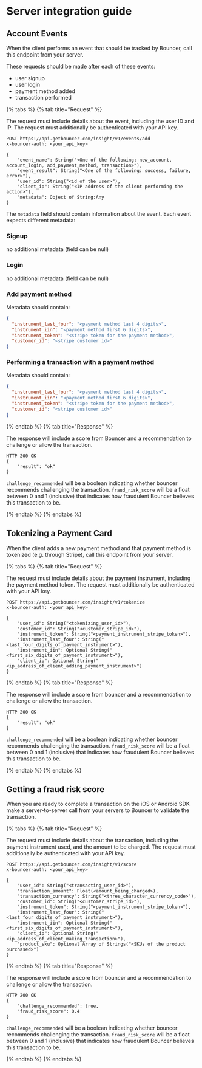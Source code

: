 # Server integration guide

## Account Events
When the client performs an event that should be tracked by Bouncer, call this endpoint from your server.

These requests should be made after each of these events:
- user signup
- user login
- payment method added
- transaction performed

{% tabs %}
{% tab title="Request" %}

The request must include details about the event, including the user ID and IP. The request must additionally be authenticated with your API key.

```
POST https://api.getbouncer.com/insight/v1/events/add
x-bouncer-auth: <your_api_key>

{
    "event_name": String("<One of the following: new_account, account_login, add_payment_method, transaction>"),
    "event_result": String("<One of the following: success, failure, error>"),
    "user_id": String("<id of the user>"),
    "client_ip": String("<IP address of the client performing the action>"),
    "metadata": Object of String:Any
}
```

The `metadata` field should contain information about the event. Each event expects different metadata:

### Signup
no additional metadata (field can be null)

### Login
no additional metadata (field can be null)

### Add payment method
Metadata should contain:

```json
{
  "instrument_last_four": "<payment method last 4 digits>",
  "instrument_iin": "<payment method first 6 digits>",
  "instrument_token": "<stripe token for the payment method>",
  "customer_id": "<stripe customer id>"
}
```

### Performing a transaction with a payment method
Metadata should contain:

```json
{
  "instrument_last_four": "<payment method last 4 digits>",
  "instrument_iin": "<payment method first 6 digits>",
  "instrument_token": "<stripe token for the payment method>",
  "customer_id": "<stripe customer id>"
}
```

{% endtab %}
{% tab title="Response" %}

The response will include a score from Bouncer and a recommendation to challenge or allow the transaction.

```
HTTP 200 OK
{
    "result": "ok"
}
```

`challenge_recommended` will be a boolean indicating whether bouncer recommends challenging the transaction. `fraud_risk_score` will be a float between 0 and 1 (inclusive) that indicates how fraudulent Bouncer believes this transaction to be.

{% endtab %}
{% endtabs %}

## Tokenizing a Payment Card
When the client adds a new payment method and that payment method is tokenized (e.g. through Stripe), call this endpoint from your server. 

{% tabs %}
{% tab title="Request" %}

The request must include details about the payment instrument, including the payment method token. The request must additionally be authenticated with your API key.

```
POST https://api.getbouncer.com/insight/v1/tokenize
x-bouncer-auth: <your_api_key>

{
    "user_id": String("<tokenizing_user_id>"),
    "customer_id": String("<customer_stripe_id>"),
    "instrument_token": String("<payment_instrument_stripe_token>"),
    "instrument_last_four": String("<last_four_digits_of_payment_instrument>"),
    "instrument_iin": Optional String("<first_six_digits_of_payment_instrument>"),
    "client_ip": Optional String("<ip_address_of_client_adding_payment_instrument>")
}
```

{% endtab %}
{% tab title="Response" %}

The response will include a score from bouncer and a recommendation to challenge or allow the transaction.

```
HTTP 200 OK
{
    "result": "ok"
}
```

`challenge_recommended` will be a boolean indicating whether bouncer recommends challenging the transaction. `fraud_risk_score` will be a float between 0 and 1 (inclusive) that indicates how fraudulent Bouncer believes this transaction to be.

{% endtab %}
{% endtabs %}

## Getting a fraud risk score
When you are ready to complete a transaction on the iOS or Android SDK make a server-to-server call from your servers to Bouncer to validate the transaction.

{% tabs %}
{% tab title="Request" %}

The request must include details about the transaction, including the payment instrument used, and the amount to be charged. The request must additionally be authenticated with your API key.

```
POST https://api.getbouncer.com/insight/v1/score
x-bouncer-auth: <your_api_key>

{
    "user_id": String("<transacting_user_id>"),
    "transaction_amount": Float(<amount_being_charged>),
    "transaction_currency": String("<three_character_currency_code>"),
    "customer_id": String("<customer_stripe_id>"),
    "instrument_token": String("<payment_instrument_stripe_token>"),
    "instrument_last_four": String("<last_four_digits_of_payment_instrument>"),
    "instrument_iin": Optional String("<first_six_digits_of_payment_instrument>"),
    "client_ip": Optional String("<ip_address_of_client_making_transaction>"),
    "product_sku": Optional Array of Strings("<SKUs of the product purchased>")
}
```

{% endtab %}
{% tab title="Response" %}

The response will include a score from bouncer and a recommendation to challenge or allow the transaction.

```
HTTP 200 OK
{
    "challenge_recommended": true,
    "fraud_risk_score": 0.4
}
```

`challenge_recommended` will be a boolean indicating whether bouncer recommends challenging the transaction. `fraud_risk_score` will be a float between 0 and 1 (inclusive) that indicates how fraudulent Bouncer believes this transaction to be.

{% endtab %}
{% endtabs %}
